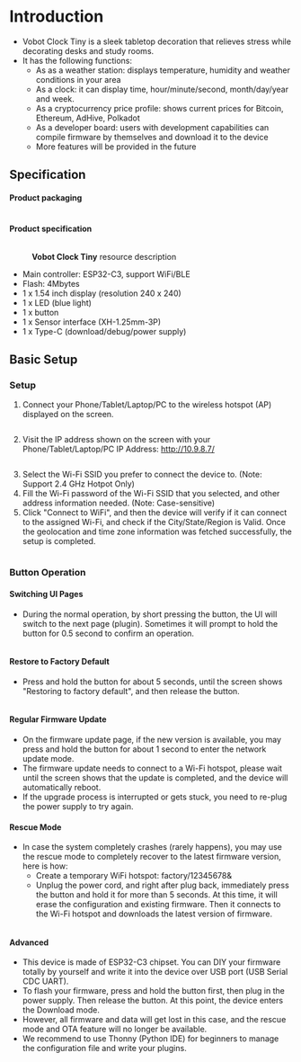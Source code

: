 # Introduction

* Vobot Clock Tiny is a sleek tabletop decoration that relieves stress while decorating desks and study rooms.
* It has the following functions:
   * As as a weather station: displays temperature, humidity and weather conditions in your area
   * As a clock: it can display time, hour/minute/second, month/day/year and week.
   * As a cryptocurrency price profile: shows current prices for Bitcoin, Ethereum, AdHive, Polkadot
   * As a developer board: users with development capabilities can compile firmware by themselves and download it to the device
   * More features will be provided in the future


## Specification

#### Product packaging

<figure><img src="./images/小电视产品.png" alt=""><figcaption></figcaption></figure>

#### Product specification

<figure><img src="./images/小电视规格.png" alt=""><figcaption><p><strong>Vobot Clock Tiny</strong> resource description</p></figcaption></figure>

* Main controller: ESP32-C3, support WiFi/BLE
* Flash: 4Mbytes
* 1 x 1.54 inch display (resolution 240 x 240)
* 1 x LED (blue light)
* 1 x button
* 1 x Sensor interface (XH-1.25mm-3P)
* 1 x Type-C (download/debug/power supply)

## Basic Setup

### Setup

1. Connect your Phone/Tablet/Laptop/PC to the wireless hotspot (AP) displayed on the screen.

<figure><img src="./images/设置-1.jpg" alt=""><figcaption></figcaption></figure>

2. Visit the IP address shown on the screen with your Phone/Tablet/Laptop/PC IP Address: http://10.9.8.7/

<figure><img src="./images/设置-2.jpg" alt=""><figcaption></figcaption></figure>

3. Select the Wi-Fi SSID you prefer to connect the device to. (Note: Support 2.4 GHz Hotpot Only)
4. Fill the Wi-Fi password of the Wi-Fi SSID that you selected, and other address information needed. (Note: Case-sensitive)
5. Click "Connect to WiFi", and then the device will verify if it can connect to the assigned Wi-Fi, and check if the City/State/Region is Valid. Once the geolocation and time zone information was fetched successfully, the setup is completed.

<figure><img src="./images/设置-3.jpg" alt=""><figcaption></figcaption></figure>

### Button Operation

#### Switching UI Pages

* During the normal operation, by short pressing the button, the UI will switch to the next page (plugin). Sometimes it will prompt to hold the button for 0.5 second to confirm an operation.

<figure><img src="./images/设置-4.jpg" alt=""><figcaption></figcaption></figure>

#### Restore to Factory Default

* Press and hold the button for about 5 seconds, until the screen shows "Restoring to factory default", and then release the button.

<figure><img src="./images/设置-5.jpg" alt=""><figcaption></figcaption></figure>

#### Regular Firmware Update

* On the firmware update page, if the new version is available, you may press and hold the button for about 1 second to enter the network update mode.
* The firmware update needs to connect to a Wi-Fi hotspot, please wait until the screen shows that the update is completed, and the device will automatically reboot.
* If the upgrade process is interrupted or gets stuck, you need to re-plug the power supply to try again.

#### Rescue Mode

* In case the system completely crashes (rarely happens), you may use the rescue mode to completely recover to the latest firmware version, here is how:
  * Create a temporary WiFi hotspot: factory/12345678&
  * Unplug the power cord, and right after plug back, immediately press the button and hold it for more than 5 seconds. At this time, it will erase the configuration and existing firmware. Then it connects to the Wi-Fi hotspot and downloads the latest version of firmware.

<figure><img src="./images/设置-6.jpg" alt=""><figcaption></figcaption></figure>

#### Advanced

* This device is made of ESP32-C3 chipset. You can DIY your firmware totally by yourself and write it into the device over USB port (USB Serial CDC UART).
* To flash your firmware, press and hold the button first, then plug in the power supply. Then release the button. At this point, the device enters the Download mode.
* However, all firmware and data will get lost in this case, and the rescue mode and OTA feature will no longer be available.
* We recommend to use Thonny (Python IDE) for beginners to manage the configuration file and write your plugins.
